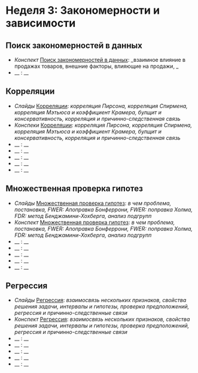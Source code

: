 # Неделя 3: Закономерности и зависимости
## Поиск закономерностей в данных
 * _Конспект_ [Поиск закономерностей в данных](week_3/materials/3-1.Poisk_zavisimostej_v_dannyh.pdf): _взаимное влияние в продажах товаров, внешние факторы, влияющие на продажи, _
 * __ [](): __

## Корреляции
 * _Слайды_ [Корреляции](week_3/materials/3.2.Korrelyacii_slides.pdf): _корреляция Пирсона, корреляция Спирмена, корреляция Мэтьюса и коэффициент Крамера, булщит и консервативность, корреляция и причинно-следственная связь_
 * _Конспеки_ [Корреляции](week_3/materials/3-2.Korrelyacii.pdf): _корреляция Пирсона, корреляция Спирмена, корреляция Мэтьюса и коэффициент Крамера, булщит и консервативность, корреляция и причинно-следственная связь_
 * __ [](): __
 * __ [](): __
 * __ [](): __
 * __ [](): __
 * __ [](): __

## Множественная проверка гипотез
 * _Слайды_ [Множественная проверка гипотез](week_3/materials/3.3.Mnozhestvennaya_proverka_gipotez_slides.pdf): _в чем проблема, постановка, FWER: Апоправка Бонферрони, FWER: поправка Холма, FDR: метод Бенджамини-Хохберга, анализ подгрупп_
 * _Конспект_ [Множественная проверка гипотез](week_3/materials/3-3.Mnozhestvennaya_proverka_gipotez.pdf): _в чем проблема, постановка, FWER: Апоправка Бонферрони, FWER: поправка Холма, FDR: метод Бенджамини-Хохберга, анализ подгрупп_
 * __ [](): __
 * __ [](): __
 * __ [](): __
 * __ [](): __
 * __ [](): __

## Регрессия
 * _Слайды_ [Регрессия](week_3/materials/3.4.Regressiya_slides.pdf): _взаимосвязь нескольких признаков, свойства решения задачи, интервалы и гипотезы, проверка предположений, регрессия и причинно-следственные связи_
 * _Конспект_ [Регрессия](week_3/materials/3-4.Regressiya.pdf): _взаимосвязь нескольких признаков, свойства решения задачи, интервалы и гипотезы, проверка предположений, регрессия и причинно-следственные связи_
 * __ [](): __
 * __ [](): __
 * __ [](): __
 * __ [](): __
 * __ [](): __
